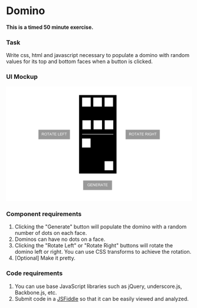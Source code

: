 Domino
===========

__This is a timed 50 minute exercise.__


### Task 

Write css, html and javascript necessary to populate a domino with random values for its top and bottom faces when a button is clicked. 


### UI Mockup

<img src="domino.svg">

### Component requirements

1.  Clicking the "Generate" button will populate the domino with a random number of dots on each face.
2.  Dominos can have no dots on a face.
3.  Clicking the "Rotate Left" or "Rotate Right" buttons will rotate the domino left or right.  You can use CSS transforms to achieve the rotation.
4.  [Optional] Make it pretty.

### Code requirements

1.  You can use base JavaScript libraries such as jQuery, underscore.js, Backbone.js, etc.
2.  Submit code in a [JSFiddle](http://jsfiddle.net) so that it can be easily viewed and analyzed.
